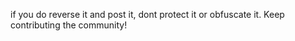 if you do reverse it and post it, dont protect it or obfuscate it. Keep contributing the community!
